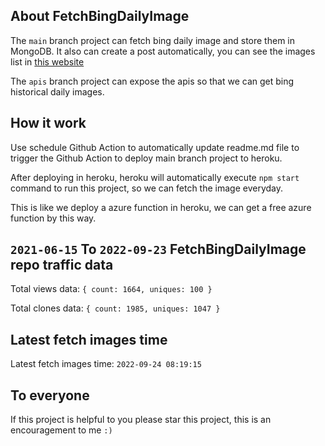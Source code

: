 ## About FetchBingDailyImage

The `main` branch project can fetch bing daily image and store them in MongoDB.
It also can create a post automatically, you can see the images list in [this website](https://oursalbum.netlify.app)

The `apis` branch project can expose the apis so that we can get bing historical daily images.

## How it work

Use schedule Github Action to automatically update readme.md file to trigger the Github Action to deploy main branch project to heroku.

After deploying in heroku, heroku will automatically execute `npm start` command to run this project, so we can fetch the image everyday.

This is like we deploy a azure function in heroku, we can get a free azure function by this way.

## `2021-06-15` To `2022-09-23` FetchBingDailyImage repo traffic data

Total views data: `{ count: 1664, uniques: 100 }`

Total clones data: `{ count: 1985, uniques: 1047 }`

## Latest fetch images time

Latest fetch images time: `2022-09-24 08:19:15`

## To everyone

If this project is helpful to you please star this project, this is an encouragement to me `:)`



